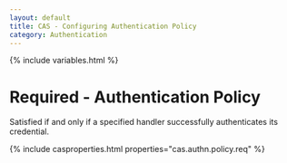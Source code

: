 ```yaml
---
layout: default
title: CAS - Configuring Authentication Policy
category: Authentication
---
```

{% include variables.html %}

# Required - Authentication Policy

Satisfied if and only if a specified handler successfully authenticates its credential.

{% include casproperties.html properties="cas.authn.policy.req" %}
